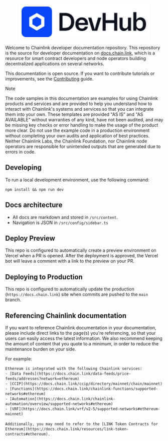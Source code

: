 <p align="center"><img src="https://raw.githubusercontent.com/smartcontractkit/documentation/main/public/chainlink-docs.svg" style="background: white; padding: 8px;" alt="Chainlink Docs logo" width="400"></p>

Welcome to Chainlink developer documentation repository. This repository is the source for developer documentation on [docs.chain.link](https://docs.chain.link/), which is a resource for smart contract developers and node operators building decentralized applications on several networks.

This documentation is open source. If you want to contribute tutorials or improvements, see the [Contributing](https://github.com/smartcontractkit/documentation/blob/main/CONTRIBUTING.md) guide.

> [!NOTE]
> The code samples in this documentation are examples for using Chainlink products and services and are provided to help you understand how to
> interact with Chainlink's systems and services so that you can integrate them into your own. These templates are provided
> "AS IS" and "AS AVAILABLE" without warranties of any kind, have not been audited, and may be missing key checks or
> error handling to make the usage of the product more clear. Do not use the example code in a production
> environment without completing your own audits and application of best practices. Neither Chainlink Labs, the
> Chainlink Foundation, nor Chainlink node operators are responsible for unintended outputs that are generated due to
> errors in code.

## Developing

To run a local development environment, use the following command:

```
npm install && npm run dev
```

## Docs architecture

- All docs are markdown and stored in `/src/content`.
- Navigation is JSON in `/src/config/sidebar.ts`

## Deploy Preview

This repo is configured to automatically create a preview environment on Vercel when a PR is opened. After the deployment is approved, the Vercel bot will leave a comment with a link to the preview on your PR.

## Deploying to Production

This repo is configured to automatically update the production (`https://docs.chain.link`) site when commits are pushed to the `main` branch.

## Referencing Chainlink documentation

If you want to reference Chainlink documentation in your documentation, please include direct links to the page(s) you're referencing, so that your users can easily access the latest information. We also recommend keeping the amount of content that you quote to a minimum, in order to reduce the maintenance burden on your side.

For example:

```
Ethereum is integrated with the following Chainlink services:
- [Data Feeds](https://docs.chain.link/data-feeds/price-feeds/addresses?network=ethereum)
- [CCIP](https://docs.chain.link/ccip/directory/mainnet/chain/mainnet)
- [Functions](https://docs.chain.link/chainlink-functions/supported-networks#ethereum)
- [Automation](https://docs.chain.link/chainlink-automation/overview/supported-networks#ethereum)
- [VRF](https://docs.chain.link/vrf/v2-5/supported-networks#ethereum-mainnet)

Additionally, you may need to refer to the [LINK Token Contracts for Ethereum](https://docs.chain.link/resources/link-token-contracts#ethereum).
```
